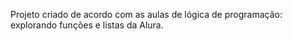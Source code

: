Projeto criado de acordo com as aulas de lógica de programação: explorando funções e listas da Alura.
